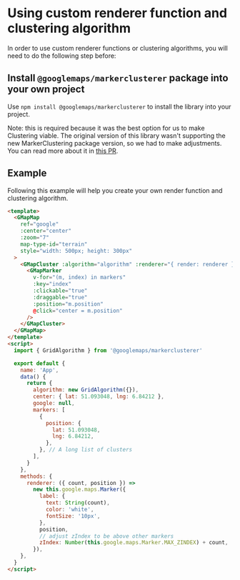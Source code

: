 # Using custom renderer function and clustering algorithm

In order to use custom renderer functions or clustering algorithms, you will need to do the following step before:

## Install `@googlemaps/markerclusterer` package into your own project

Use `npm install @googlemaps/markerclusterer` to install the library into your project.

Note: this is required because it was the best option for us to make Clustering viable. The original version of this library wasn't supporting the new MarkerClustering package version, so we had to make adjustments. You can read more about it in [this PR](https://github.com/NathanAP/vue-google-maps-community-fork/pull/19).

## Example

Following this example will help you create your own render function and clustering algorithm.

```html
<template>
  <GMapMap
    ref="google"
    :center="center"
    :zoom="7"
    map-type-id="terrain"
    style="width: 500px; height: 300px"
  >
    <GMapCluster :algorithm="algorithm" :renderer="{ render: renderer }">
      <GMapMarker
        v-for="(m, index) in markers"
        :key="index"
        :clickable="true"
        :draggable="true"
        :position="m.position"
        @click="center = m.position"
      />
    </GMapCluster>
  </GMapMap>
</template>
<script>
  import { GridAlgorithm } from '@googlemaps/markerclusterer'

  export default {
    name: 'App',
    data() {
      return {
        algorithm: new GridAlgorithm({}),
        center: { lat: 51.093048, lng: 6.84212 },
        google: null,
        markers: [
          {
            position: {
              lat: 51.093048,
              lng: 6.84212,
            },
          }, // A long list of clusters
        ],
      }
    },
    methods: {
      renderer: ({ count, position }) =>
        new this.google.maps.Marker({
          label: {
            text: String(count),
            color: 'white',
            fontSize: '10px',
          },
          position,
          // adjust zIndex to be above other markers
          zIndex: Number(this.google.maps.Marker.MAX_ZINDEX) + count,
        }),
    },
  }
</script>
```
